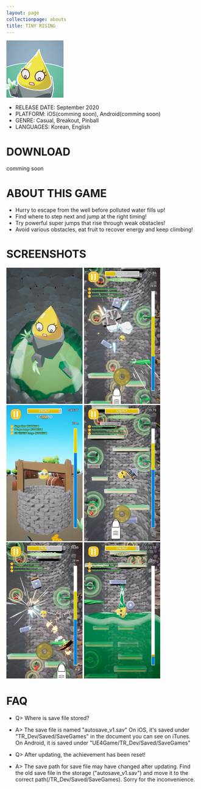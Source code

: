 ```yaml
---
layout: page
collectionpage: abouts
title: TINY RISING
---
```

![tinyrising_icon](./imgs/tinyrising_icon.png)

- RELEASE DATE: September 2020
- PLATFORM: iOS(comming soon), Android(comming soon)
- GENRE: Casual, Breakout, Pinball
- LANGUAGES: Korean, English

# DOWNLOAD

comming soon

# ABOUT THIS GAME

- Hurry to escape from the well before polluted water fills up!
- Find where to step next and jump at the right timing!
- Try powerful super jumps that rise through weak obstacles!
- Avoid various obstacles, eat fruit to recover energy and keep climbing!

# SCREENSHOTS

![tinyrising_1](./imgs/tinyrising_01_global.jpg)
![tinyrising_2](./imgs/tinyrising_02_en.jpg)
![tinyrising_3](./imgs/tinyrising_03_en.jpg)
![tinyrising_4](./imgs/tinyrising_04_en.jpg)
![tinyrising_5](./imgs/tinyrising_05_en.jpg)
![tinyrising_6](./imgs/tinyrising_06_en.jpg)

# FAQ

- Q> Where is save file stored?
- A> The save file is named "autosave_v1.sav"
On iOS, it's saved under "TR_Dev/Saved/SaveGames" in the document you can see on iTunes.
On Android, it is saved under "UE4Game/TR_Dev/Saved/SaveGames"


- Q> After updating, the achievement has been reset!
- A> The save path for save file may have changed after updating. 
Find the old save file in the storage ("autosave_v1.sav") and move it to the correct path(/TR_Dev/Saved/SaveGames). 
Sorry for the inconvenience.
